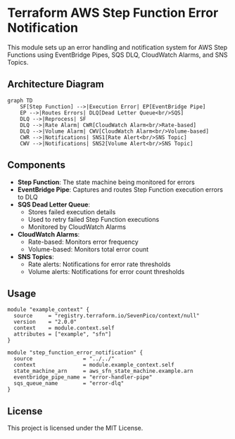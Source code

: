 # Terraform AWS Step Function Error Notification

This module sets up an error handling and notification system for AWS Step Functions using EventBridge Pipes, SQS DLQ, CloudWatch Alarms, and SNS Topics.

## Architecture Diagram

```mermaid
graph TD
    SF[Step Function] -->|Execution Error| EP[EventBridge Pipe]
    EP -->|Routes Errors| DLQ[Dead Letter Queue<br/>SQS]
    DLQ -->|Reprocess| SF
    DLQ -->|Rate Alarm| CWR[CloudWatch Alarm<br/>Rate-based]
    DLQ -->|Volume Alarm| CWV[CloudWatch Alarm<br/>Volume-based]
    CWR -->|Notifications| SNS1[Rate Alert<br/>SNS Topic]
    CWV -->|Notifications| SNS2[Volume Alert<br/>SNS Topic]
```

## Components

- **Step Function**: The state machine being monitored for errors
- **EventBridge Pipe**: Captures and routes Step Function execution errors to DLQ
- **SQS Dead Letter Queue**:
  - Stores failed execution details
  - Used to retry failed Step Function executions
  - Monitored by CloudWatch Alarms
- **CloudWatch Alarms**:
  - Rate-based: Monitors error frequency
  - Volume-based: Monitors total error count
- **SNS Topics**:
  - Rate alerts: Notifications for error rate thresholds
  - Volume alerts: Notifications for error count thresholds

## Usage

```hcl
module "example_context" {
  source     = "registry.terraform.io/SevenPico/context/null"
  version    = "2.0.0"
  context    = module.context.self
  attributes = ["example", "sfn"]
}

module "step_function_error_notification" {
  source                = "../../"
  context               = module.example_context.self
  state_machine_arn     = aws_sfn_state_machine.example.arn
  eventbridge_pipe_name = "error-handler-pipe"
  sqs_queue_name        = "error-dlq"
}
```

## License

This project is licensed under the MIT License.
